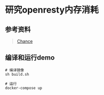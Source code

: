# 研究openresty内存消耗

## 参考资料

> [Chance](https://github.com/edwinhollen/ChanceLua)

## 编译和运行demo

```
# 编译镜像
sh build.sh

# 运行
docker-compose up
```
